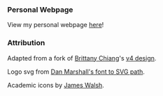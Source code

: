 ### Personal Webpage

View my personal webpage [here](https://seowxft.github.io/)!

### Attribution

Adapted from a fork of [Brittany Chiang](https://brittanychiang.com)'s [v4 design](https://github.com/bchiang7/v4).

Logo svg from [Dan Marshall's font to SVG path](https://danmarshall.github.io/google-font-to-svg-path/).

Academic icons by [James Walsh](https://jpswalsh.github.io/academicons/).
